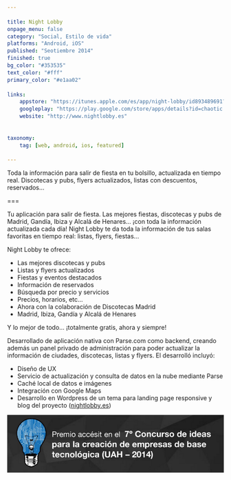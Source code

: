 ```yaml
---

title: Night Lobby
onpage_menu: false
category: "Social, Estilo de vida"
platforms: "Android, iOS"
published: "Seotiembre 2014"
finished: true
bg_color: "#353535"
text_color: "#fff"
primary_color: "#e1aa02"

links:
	appstore: "https://itunes.apple.com/es/app/night-lobby/id893489691?l=es&ls=1&mt=8"
	googleplay: "https://play.google.com/store/apps/details?id=chaotic.kingdoms.nightlobby.app"
	website: "http://www.nightlobby.es"


taxonomy:
	tag: [web, android, ios, featured]

---
```


Toda la información para salir de fiesta en tu bolsillo, actualizada en tiempo real. Discotecas y pubs, flyers actualizados, listas con descuentos, reservados…

===

Tu aplicación para salir de fiesta. Las mejores fiestas, discotecas y pubs de Madrid, Gandía, Ibiza y Alcalá de Henares… ¡con toda la información actualizada cada día!
Night Lobby te da toda la información de tus salas favoritas en tiempo real: listas, flyers, fiestas...

Night Lobby te ofrece: 
* Las mejores discotecas y pubs
* Listas y flyers actualizados 
* Fiestas y eventos destacados 
* Información de reservados 
* Búsqueda por precio y servicios 
* Precios, horarios, etc... 
* Ahora con la colaboración de Discotecas Madrid
* Madrid, Ibiza, Gandía y Alcalá de Henares

Y lo mejor de todo… ¡totalmente gratis, ahora y siempre!

Desarrollado de aplicación nativa con Parse.com como backend, creando además un panel privado de administración para poder actualizar la información de ciudades, discotecas, listas y flyers. El desarrolló incluyó:
* Diseño de UX
* Servicio de actualización y consulta de datos en la nube mediante Parse
* Caché local de datos e imágenes
* Integración con Google Maps
* Desarrollo en Wordpress de un tema para landing page responsive y blog del proyecto ([nightlobby.es](http://www.nightlobby.es/))

![Premio en el 7º Concurso de ideas para la creación de empresa de base tecnológica (UAH - 2014) ](img/premio-uah.png?classes=responsive-img "")